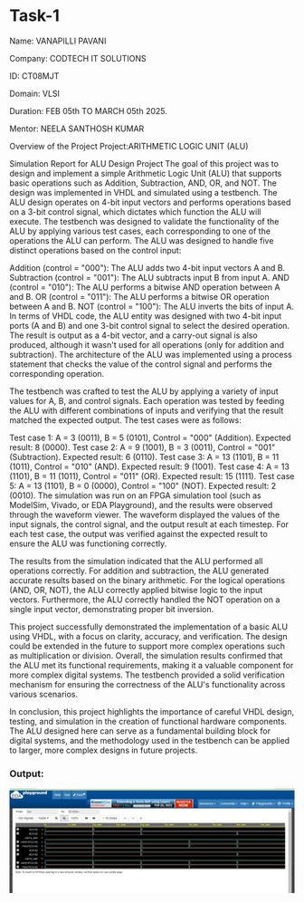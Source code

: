 # Task-1



Name: VANAPILLI PAVANI 

Company: CODTECH IT SOLUTIONS

ID: CT08MJT

Domain: VLSI

Duration: FEB 05th TO MARCH 05th 2025.

Mentor: NEELA SANTHOSH KUMAR

Overview of the Project
Project:ARITHMETIC LOGIC
UNIT (ALU)

Simulation Report for ALU Design Project
The goal of this project was to design and implement a simple Arithmetic Logic Unit (ALU) that supports basic operations such as Addition, Subtraction, AND, OR, and NOT. The design was implemented in VHDL and simulated using a testbench. The ALU design operates on 4-bit input vectors and performs operations based on a 3-bit control signal, which dictates which function the ALU will execute. The testbench was designed to validate the functionality of the ALU by applying various test cases, each corresponding to one of the operations the ALU can perform.
The ALU was designed to handle five distinct operations based on the control input:

Addition (control = "000"): The ALU adds two 4-bit input vectors A and B. Subtraction (control = "001"): The ALU subtracts input B from input A. AND (control = "010"): The ALU performs a bitwise AND operation between A and B. OR (control = "011"): The ALU performs a bitwise OR operation between A and B. NOT (control = "100"): The ALU inverts the bits of input A. In terms of VHDL code, the ALU entity was designed with two 4-bit input ports (A and B) and one 3-bit control signal to select the desired operation. The result is output as a 4-bit vector, and a carry-out signal is also produced, although it wasn't used for all operations (only for addition and subtraction). The architecture of the ALU was implemented using a process statement that checks the value of the control signal and performs the corresponding operation.

The testbench was crafted to test the ALU by applying a variety of input values for A, B, and control signals. Each operation was tested by feeding the ALU with different combinations of inputs and verifying that the result matched the expected output. The test cases were as follows:

Test case 1: A = 3 (0011), B = 5 (0101), Control = "000" (Addition). Expected result: 8 (0000). Test case 2: A = 9 (1001), B = 3 (0011), Control = "001" (Subtraction). Expected result: 6 (0110). Test case 3: A = 13 (1101), B = 11 (1011), Control = "010" (AND). Expected result: 9 (1001). Test case 4: A = 13 (1101), B = 11 (1011), Control = "011" (OR). Expected result: 15 (1111). Test case 5: A = 13 (1101), B = 0 (0000), Control = "100" (NOT). Expected result: 2 (0010). The simulation was run on an FPGA simulation tool (such as ModelSim, Vivado, or EDA Playground), and the results were observed through the waveform viewer. The waveform displayed the values of the input signals, the control signal, and the output result at each timestep. For each test case, the output was verified against the expected result to ensure the ALU was functioning correctly.

The results from the simulation indicated that the ALU performed all operations correctly. For addition and subtraction, the ALU generated accurate results based on the binary arithmetic. For the logical operations (AND, OR, NOT), the ALU correctly applied bitwise logic to the input vectors. Furthermore, the ALU correctly handled the NOT operation on a single input vector, demonstrating proper bit inversion.

This project successfully demonstrated the implementation of a basic ALU using VHDL, with a focus on clarity, accuracy, and verification. The design could be extended in the future to support more complex operations such as multiplication or division. Overall, the simulation results confirmed that the ALU met its functional requirements, making it a valuable component for more complex digital systems. The testbench provided a solid verification mechanism for ensuring the correctness of the ALU's functionality across various scenarios.

In conclusion, this project highlights the importance of careful VHDL design, testing, and simulation in the creation of functional hardware components. The ALU designed here can serve as a fundamental building block for digital systems, and the methodology used in the testbench can be applied to larger, more complex designs in future projects.



### Output: 
![output](https://github.com/pavanivanapilli112/Task-1/blob/main/IMG-20250303-WA0005.jpg)

